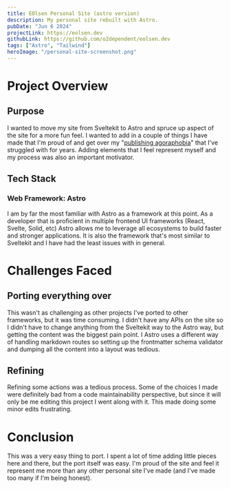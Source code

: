 ```yaml
---
title: EOlsen Personal Site (astro version)
description: My personal site rebuilt with Astro.
pubDate: "Jun 6 2024"
projectLink: https://eolsen.dev
githubLink: https://github.com/o2dependent/eolsen.dev
tags: ["Astro", "Tailwind"]
heroImage: "/personal-site-screenshot.png"
---
```


# Project Overview

## Purpose

I wanted to move my site from Sveltekit to Astro and spruce up aspect of the site for a more fun feel. I wanted to add in a couple of things I have made that I'm proud of and get over my "[publishing agoraphobia](/blog/publishing-agoraphobia)" that I've struggled with for years. Adding elements that I feel represent myself and my process was also an important motivator.

## Tech Stack

### Web Framework: Astro

I am by far the most familiar with Astro as a framework at this point. As a developer that is proficient in multiple frontend UI frameworks (React, Svelte, Solid, etc) Astro allows me to leverage all ecosystems to build faster and stronger applications. It is also the framework that's most similar to Sveltekit and I have had the least issues with in general.

# Challenges Faced

## Porting everything over

This wasn't as challenging as other projects I've ported to other frameworks, but it was time consuming. I didn't have any APIs on the site so I didn't have to change anything from the Sveltekit way to the Astro way, but getting the content was the biggest pain point. I Astro uses a different way of handling markdown routes so setting up the frontmatter schema validator and dumping all the content into a layout was tedious.

## Refining

Refining some actions was a tedious process. Some of the choices I made were definitely bad from a code maintainability perspective, but since it will only be me editing this project I went along with it. This made doing some minor edits frustrating.

# Conclusion

This was a very easy thing to port. I spent a lot of time adding little pieces here and there, but the port itself was easy. I'm proud of the site and feel it represent me more than any other personal site I've made (and I've made too many if I'm being honest).
